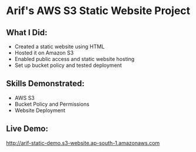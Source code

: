 # Arif's AWS S3 Static Website Project

## What I Did:
- Created a static website using HTML
- Hosted it on Amazon S3
- Enabled public access and static website hosting
- Set up bucket policy and tested deployment

## Skills Demonstrated:
- AWS S3
- Bucket Policy and Permissions
- Website Deployment

## Live Demo:
http://arif-static-demo.s3-website.ap-south-1.amazonaws.com
